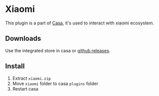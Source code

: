# Xiaomi
This plugin is a part of [Casa](https://github.com/getcasa), it's used to interact with xiaomi ecosystem.

## Downloads
Use the integrated store in casa or [github releases](https://github.com/getcasa/plugin-xiaomi/releases).

## Install
1. Extract `xiaomi.zip`
2. Move `xiaomi` folder to casa `plugins` folder
3. Restart casa
